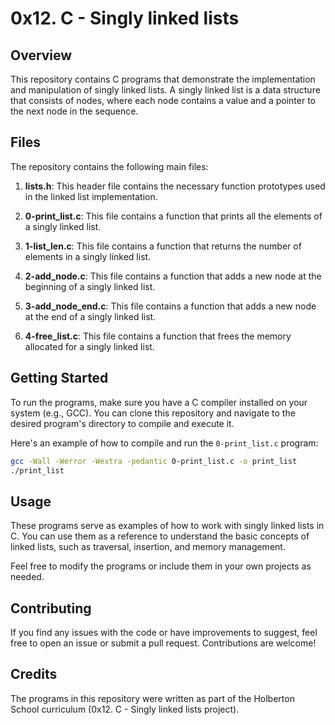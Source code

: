 # 0x12. C - Singly linked lists

## Overview

This repository contains C programs that demonstrate the implementation and manipulation of singly linked lists. A singly linked list is a data structure that consists of nodes, where each node contains a value and a pointer to the next node in the sequence.

## Files

The repository contains the following main files:

1. **lists.h**: This header file contains the necessary function prototypes used in the linked list implementation.

2. **0-print_list.c**: This file contains a function that prints all the elements of a singly linked list.

3. **1-list_len.c**: This file contains a function that returns the number of elements in a singly linked list.

4. **2-add_node.c**: This file contains a function that adds a new node at the beginning of a singly linked list.

5. **3-add_node_end.c**: This file contains a function that adds a new node at the end of a singly linked list.

6. **4-free_list.c**: This file contains a function that frees the memory allocated for a singly linked list.

## Getting Started

To run the programs, make sure you have a C compiler installed on your system (e.g., GCC). You can clone this repository and navigate to the desired program's directory to compile and execute it.

Here's an example of how to compile and run the `0-print_list.c` program:

```bash
gcc -Wall -Werror -Wextra -pedantic 0-print_list.c -o print_list
./print_list
```

## Usage

These programs serve as examples of how to work with singly linked lists in C. You can use them as a reference to understand the basic concepts of linked lists, such as traversal, insertion, and memory management.

Feel free to modify the programs or include them in your own projects as needed.

## Contributing

If you find any issues with the code or have improvements to suggest, feel free to open an issue or submit a pull request. Contributions are welcome!

## Credits

The programs in this repository were written as part of the Holberton School curriculum (0x12. C - Singly linked lists project).

